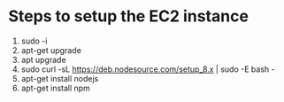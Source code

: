 # Steps to setup the EC2 instance
1. sudo -i
2. apt-get upgrade
3. apt upgrade
4. sudo curl -sL https://deb.nodesource.com/setup_8.x | sudo -E bash -
5. apt-get install nodejs
6. apt-get install npm
